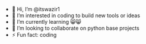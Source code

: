 - 👋 Hi, I’m @itswazir1
- 👀 I’m interested in coding to build new tools or ideas
- 🌱 I’m currently learning 😸😸
- 💞️ I’m looking to collaborate on python base projects 
- ⚡ Fun fact: coding 

<!---
itswazir1/itswazir1 is a ✨ special ✨ repository because its `README.md` (this file) appears on your GitHub profile.
You can click the Preview link to take a look at your changes.
--->
